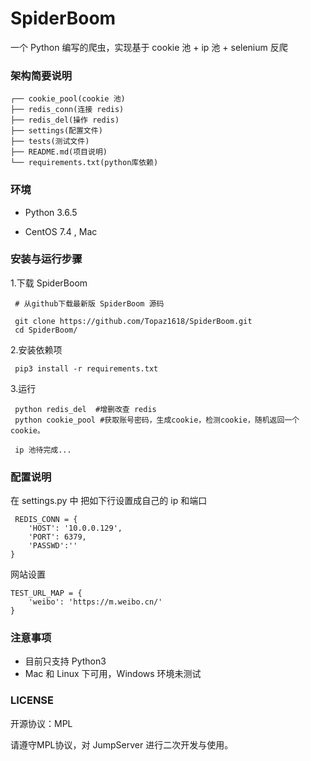# SpiderBoom
一个 Python 编写的爬虫，实现基于 cookie 池 + ip 池 + selenium 反爬

### 架构简要说明
```
┌── cookie_pool(cookie 池)
├── redis_conn(连接 redis)
├── redis_del(操作 redis)
├── settings(配置文件)
├── tests(测试文件)
├── README.md(项目说明)
└── requirements.txt(python库依赖)
```

### 环境
- Python 3.6.5

- CentOS 7.4 , Mac

### 安装与运行步骤


1.下载 SpiderBoom

```
 # 从github下载最新版 SpiderBoom 源码

 git clone https://github.com/Topaz1618/SpiderBoom.git
 cd SpiderBoom/
```

2.安装依赖项
```
 pip3 install -r requirements.txt
```
3.运行
```
 python redis_del  #增删改查 redis
 python cookie_pool #获取账号密码，生成cookie，检测cookie，随机返回一个cookie。

 ip 池待完成...

```

### 配置说明

在 settings.py 中 把如下行设置成自己的 ip 和端口
```
 REDIS_CONN = {
    'HOST': '10.0.0.129',
    'PORT': 6379,
    'PASSWD':''
}
```
网站设置
```
TEST_URL_MAP = {
    'weibo': 'https://m.weibo.cn/'
}
```



### 注意事项
- 目前只支持 Python3
- Mac 和 Linux 下可用，Windows 环境未测试


### LICENSE
开源协议：MPL

请遵守MPL协议，对 JumpServer 进行二次开发与使用。

